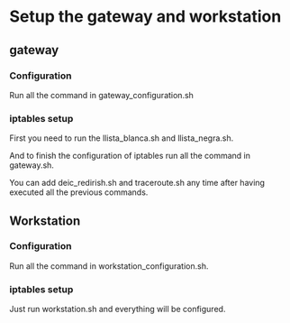# Setup the gateway and workstation

## gateway

### Configuration

Run all the command in gateway_configuration.sh

### iptables setup

First you need to run the llista_blanca.sh and llista_negra.sh.

And to finish the configuration of iptables run all the command in gateway.sh.

You can add deic_redirish.sh and traceroute.sh any time after having executed all the previous commands.

## Workstation

### Configuration

Run all the command in workstation_configuration.sh.

### iptables setup

Just run workstation.sh and everything will be configured.